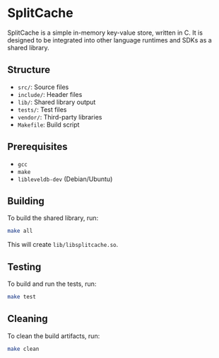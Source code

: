 # SplitCache

SplitCache is a simple in-memory key-value store, written in C. It is designed to be integrated into other language runtimes and SDKs as a shared library.

## Structure

- `src/`: Source files
- `include/`: Header files
- `lib/`: Shared library output
- `tests/`: Test files
- `vendor/`: Third-party libraries
- `Makefile`: Build script

## Prerequisites

- `gcc`
- `make`
- `libleveldb-dev` (Debian/Ubuntu)

## Building

To build the shared library, run:

```bash
make all
```

This will create `lib/libsplitcache.so`.

## Testing

To build and run the tests, run:

```bash
make test
```

## Cleaning

To clean the build artifacts, run:

```bash
make clean
```